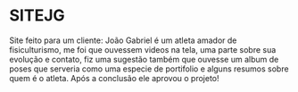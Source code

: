 # SITEJG

Site feito para um cliente: João Gabriel é um atleta amador de fisiculturismo, me foi que ouvessem videos na tela, uma parte sobre sua evolução e contato, fiz uma sugestão também que ouvesse um album de poses que serveria como uma especie de portifolio e alguns resumos sobre quem é o atleta. Após a conclusão ele aprovou o projeto!
